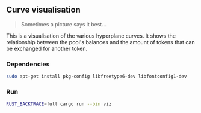 ## Curve visualisation

> Sometimes a picture says it best...

This is a visualisation of the various hyperplane curves. It shows the relationship between the pool's balances and the amount of tokens that can be exchanged for another token.

### Dependencies

```sh
sudo apt-get install pkg-config libfreetype6-dev libfontconfig1-dev
```

### Run

```sh
RUST_BACKTRACE=full cargo run --bin viz
```
